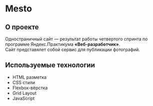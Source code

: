 # Mesto
## О проекте
Одностраничный сайт — результат работы четвертого спринта по программе Яндекс.Практикума **«Веб-разработчик»**.  
Сайт представялет собой сервис для публикации фотографий.

## Используемые технологии
* HTML разметка
* CSS стили 
* Flexbox-вёрстка
* Grid Layout
* JavaScript
